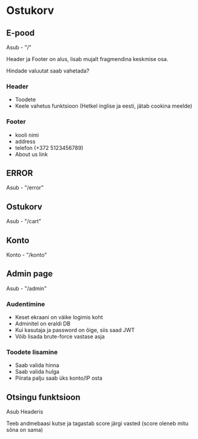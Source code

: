 # Ostukorv

## E-pood

Asub - "/"

Header ja Footer on alus, lisab mujalt fragmendina keskmise osa.

Hindade valuutat saab vahetada?

### Header

 - Toodete 
 - Keele vahetus funktsioon (Hetkel inglise ja eesti, jätab cookina meelde)

### Footer

 - kooli nimi
 - address
 - telefon (+372 5123456789)
 - About us link

## ERROR

Asub - "/error"

## Ostukorv

Asub - "/cart"

## Konto

Konto - "/konto"

## Admin page

Asub - "/admin"

### Audentimine

 - Keset ekraani on väike logimis koht 
 - Adminitel on eraldi DB
 - Kui kasutaja ja password on õige, siis saad JWT
 - Võib lisada brute-force vastase asja

### Toodete lisamine

 - Saab valida hinna
 - Saab valida hulga
 - Piirata palju saab üks konto/IP osta

## Otsingu funktsioon

Asub Headeris

Teeb andmebaasi kutse ja tagastab score järgi vasted (score oleneb mitu sõna on sama)